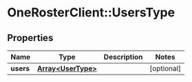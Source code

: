 # OneRosterClient::UsersType

## Properties
Name | Type | Description | Notes
------------ | ------------- | ------------- | -------------
**users** | [**Array&lt;UserType&gt;**](UserType.md) |  | [optional] 

